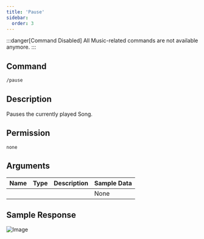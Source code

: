 ```yaml
---
title: 'Pause'
sidebar:
  order: 3
---
```


:::danger[Command Disabled]
All Music-related commands are not available anymore.
:::

## Command

```txt
/pause
```

## Description

Pauses the currently played Song.

## Permission

`none`

## Arguments

| Name | Type | Description | Sample Data |
| ---- | ---- | ----------- | ----------- |
|  |  |  | None |

## Sample Response

![Image](https://cdn.utilbot.co/Discord_JvMZ1vqh0c.png)
